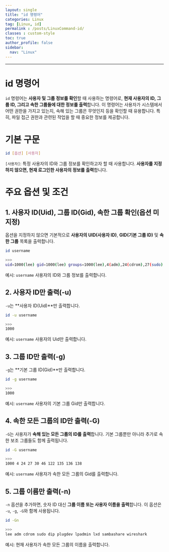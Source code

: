 ```yaml
---
layout: single
title: "id 명령어"
categories: Linux
tag: [Linux, id]
permalink : /posts/LinuxCommand-id/
classes : custom-style
toc: true
author_profile: false
sidebar:
  nav: "Linux"
---
```


<hr>

# id 명령어

`id` 명령어는 **사용자 및 그룹 정보를 확인**할 때 사용하는 명령어로, <b>현재 사용자의 ID, 그룹 ID, 그리고 속한 그룹들에 대한 정보를 출력</b>합니다. 이 명령어는 사용자가 시스템에서 어떤 권한을 가지고 있는지, 속해 있는 그룹은 무엇인지 등을 확인할 때 유용합니다. 특히, 파일 접근 권한과 관련된 작업을 할 때 중요한 정보를 제공합니다.

# 기본 구문

```bash
id [옵션] [사용자]
```

`[사용자]`: 특정 사용자의 ID와 그룹 정보를 확인하고자 할 때 사용합니다. **사용자를 지정하지 않으면, 현재 로그인한 사용자의 정보를 출력**합니다.

# 주요 옵션 및 조건

## 1. 사용자 ID(Uid), 그룹 ID(Gid), 속한 그룹 확인(옵션 미지정)

옵션을 지정하지 않으면 기본적으로 **사용자의 UID(사용자 ID)**, **GID(기본 그룹 ID)** 및 **속한 그룹** 목록을 출력합니다.


```bash
id username

>>>
uid=1000(lee) gid=1000(lee) groups=1000(lee),4(adm),24(cdrom),27(sudo),30(dip),46(plugdev),122(lpadmin),135(lxd),136(sambashare),138(wireshark)
```

예시: `username` 사용자의 ID와 그룹 정보를 출력합니다.

## 2. 사용자 ID만 출력(-u)

`-u`는 **사용자 ID(Uid)**만 출력합니다.

```bash
id -u username

>>>
1000
```

예시: `username` 사용자의 Uid만 출력합니다.

## 3. 그룹 ID만 출력(-g)

`-g`는 **기본 그룹 ID(Gid)**만 출력합니다.

```bash
id -g username

>>>
1000
```

예시: `username` 사용자의 기본 그룹 Gid만 출력합니다.

## 4. 속한 모든 그룹의 ID만 출력(-G)

`-G`는 사용자가 **속해 있는 모든 그룹의 ID를 출력**합니다. 기본 그룹뿐만 아니라 추가로 속한 보조 그룹들도 함께 출력됩니다.

```bash
id -G username

>>>
1000 4 24 27 30 46 122 135 136 138
```

예시: `username` 사용자가 속한 모든 그룹의 Gid를 출력합니다.

## 5. 그룹 이름만 출력(-n)

`-n` 옵션을 추가하면, 숫자 ID 대신 **그룹 이름 또는 사용자 이름을 출력**합니다. 이 옵션은 `-u`, `-g`, `-G`와 함께 사용됩니다.

```bash
id -Gn

>>>
lee adm cdrom sudo dip plugdev lpadmin lxd sambashare wireshark
```

예시: 현재 사용자가 속한 모든 그룹의 이름을 출력합니다.